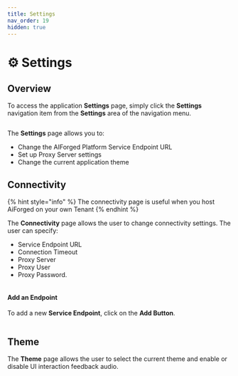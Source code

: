 ```yaml
---
title: Settings
nav_order: 19
hidden: true
---
```


# ⚙️ Settings

## Overview

To access the application **Settings** page, simply click the **Settings** navigation item from the **Settings** area of the navigation menu.

<figure><img src="../.gitbook/assets/image (6) (1) (1) (1) (1) (1).png" alt=""><figcaption></figcaption></figure>

The **Settings** page allows you to:

* Change the AIForged Platform Service Endpoint URL
* Set up Proxy Server settings
* Change the current application theme

## Connectivity

{% hint style="info" %}
The connectivity page is useful when you host AiForged on your own Tenant
{% endhint %}

The **Connectivity** page allows the user to change connectivity settings. The user can specify:

* Service Endpoint URL
* Connection Timeout
* Proxy Server
* Proxy User
* Proxy Password.

<figure><img src="../.gitbook/assets/image (4) (5).png" alt=""><figcaption></figcaption></figure>

#### Add an Endpoint

To add a new **Service Endpoint**, click on the **Add Button**.

<figure><img src="../.gitbook/assets/image (80) (1).png" alt=""><figcaption></figcaption></figure>

## Theme

The **Theme** page allows the user to select the current theme and enable or disable UI interaction feedback audio.

<figure><img src="../.gitbook/assets/image (2) (1) (1) (1) (1) (1) (1).png" alt=""><figcaption></figcaption></figure>
